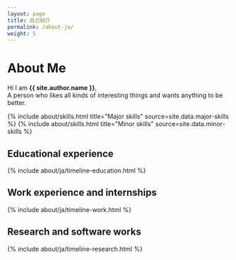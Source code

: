 ```yaml
---
layout: page
title: 自己紹介
permalink: /about-ja/
weight: 5
---
```


# **About Me**

Hi I am **{{ site.author.name }}**,<br>
A person who likes all kinds of interesting things and wants anything to be better.

<div class="row">
{% include about/skills.html title="Major skills" source=site.data.major-skills %}
{% include about/skills.html title="Minor skills" source=site.data.minor-skills %}
</div>

## Educational experience

<div class="row">
{% include about/ja/timeline-education.html %}
</div>

## Work experience and internships

<div class="row">
{% include about/ja/timeline-work.html %}
</div>

## Research and software works

<div class="row">
{% include about/ja/timeline-research.html %}
</div>
